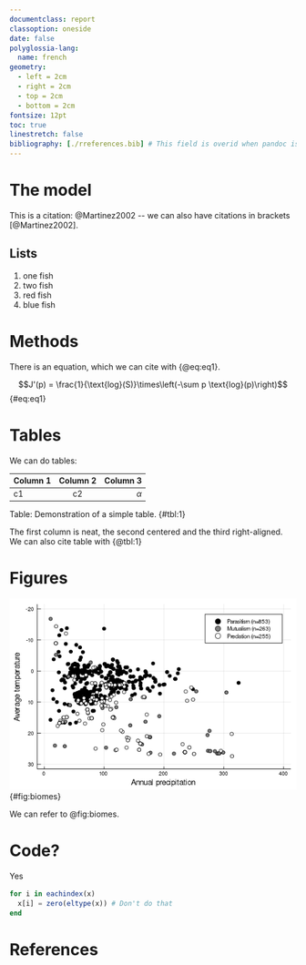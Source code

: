 ```yaml
---
documentclass: report
classoption: oneside
date: false
polyglossia-lang:
  name: french
geometry:
  - left = 2cm
  - right = 2cm
  - top = 2cm
  - bottom = 2cm
fontsize: 12pt
toc: true
linestretch: false
bibliography: [./rreferences.bib] # This field is overid when pandoc is use, but it allow to use citation completion when writting.
---
```


# The model

This is a citation: @Martinez2002 -- we can also have citations in brackets
[@Martinez2002].

## Lists

1. one fish
2. two fish
3. red fish
4. blue fish

# Methods

There is an equation, which we can cite with {@eq:eq1}.

$$J'(p) = \frac{1}{\text{log}(S)}\times\left(-\sum p \text{log}(p)\right)$$ {#eq:eq1}

# Tables

We can do tables:

| Column 1 | Column 2 |      Column 3    |
| -------- | :-------:| ---------------: |
| c1       |    c2    |       $\alpha$   |

Table: Demonstration of a simple table. {#tbl:1}

The first column is neat, the second centered and the third right-aligned. We can also cite table with {@tbl:1}

# Figures

![This is the legend of the figure](figures/biomes.png){#fig:biomes}

We can refer to @fig:biomes.

# Code?

Yes

~~~ julia
for i in eachindex(x)
  x[i] = zero(eltype(x)) # Don't do that
end
~~~

# References
